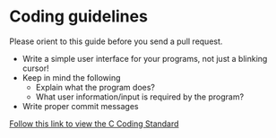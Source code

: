 # Coding guidelines

Please orient to this guide before you send a pull request.  

* Write a simple user interface for your programs, not just a blinking cursor!
* Keep in mind the following
   * Explain what the program does?
   * What user information/input is required by the program?
* Write proper commit messages

[Follow this link to view the C Coding Standard](https://users.ece.cmu.edu/~eno/coding/CCodingStandard.html "C Coding Standard")  
